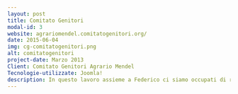 ```yaml
---
layout: post
title: Comitato Genitori
modal-id: 3
website: agrariomendel.comitatogenitori.org/
date: 2015-06-04
img: cg-comitatogenitori.png
alt: comitatogenitori
project-date: Marzo 2013
Client: Comitato Genitori Agrario Mendel
Tecnologie-utilizzate: Joomla!
description: In questo lavoro assieme a Federico ci siamo occupati di realizzare un portale che potesse aggregare i vari comitati delle diverse scuole, sfortunatamente al momento solo il comitato genitori dell'agrario mendel ha aderito.
---
```

